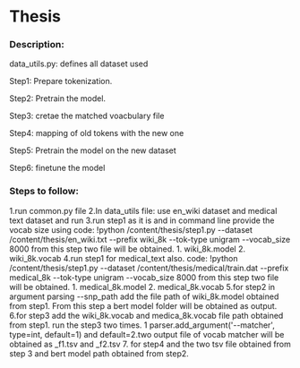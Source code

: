 # Thesis

### Description:

data_utils.py: defines all dataset used

Step1: Prepare tokenization. 

Step2: Pretrain the model. 

Step3: cretae the matched voacbulary file

Step4: mapping of old tokens with the new one

Step5: Pretrain the model on the new dataset

Step6: finetune the model

### Steps to follow:
1.run common.py file
2.In data_utils file: use en_wiki dataset and medical text dataset and run
3.run step1 as it is and in command line provide the vocab size using code: !python /content/thesis/step1.py  --dataset /content/thesis/en_wiki.txt --prefix wiki_8k --tok-type unigram --vocab_size 8000
from this step two file will be obtained. 1. wiki_8k.model 2. wiki_8k.vocab
4.run step1 for medical_text also. code: !python /content/thesis/step1.py  --dataset /content/thesis/medical/train.dat --prefix medical_8k --tok-type unigram --vocab_size 8000
from this step two file will be obtained. 1. medical_8k.model 2. medical_8k.vocab
5.for step2 in argument parsing --snp_path add the file path of wiki_8k.model obtained from step1. From this step a bert model folder will be obtained as output.
6.for step3 add the wiki_8k.vocab and medica_8k.vocab file path obtained from step1. run the step3 two times. 1 parser.add_argument('--matcher', type=int, default=1) and default=2.two output file of vocab matcher will be obtained as _f1.tsv and _f2.tsv
7. for step4 and the two tsv file obtained from step 3 and bert model path obtained from step2.

